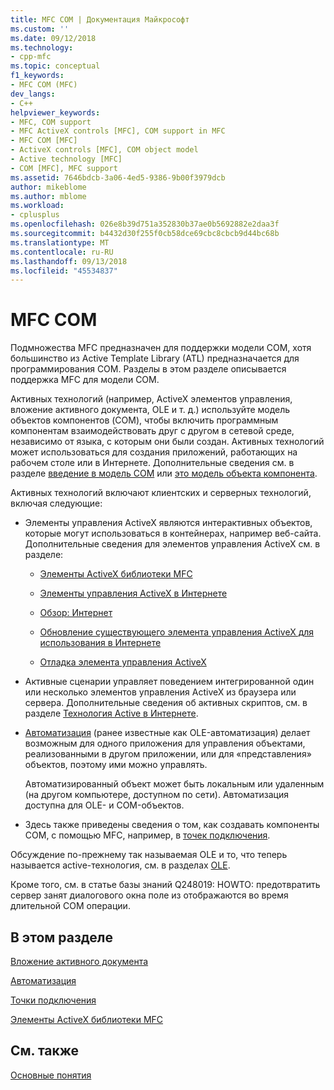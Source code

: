 ```yaml
---
title: MFC COM | Документация Майкрософт
ms.custom: ''
ms.date: 09/12/2018
ms.technology:
- cpp-mfc
ms.topic: conceptual
f1_keywords:
- MFC COM (MFC)
dev_langs:
- C++
helpviewer_keywords:
- MFC, COM support
- MFC ActiveX controls [MFC], COM support in MFC
- MFC COM [MFC]
- ActiveX controls [MFC], COM object model
- Active technology [MFC]
- COM [MFC], MFC support
ms.assetid: 7646bdcb-3a06-4ed5-9386-9b00f3979dcb
author: mikeblome
ms.author: mblome
ms.workload:
- cplusplus
ms.openlocfilehash: 026e8b39d751a352830b37ae0b5692882e2daa3f
ms.sourcegitcommit: b4432d30f255f0cb58dce69cbc8cbcb9d44bc68b
ms.translationtype: MT
ms.contentlocale: ru-RU
ms.lasthandoff: 09/13/2018
ms.locfileid: "45534837"
---
```

# <a name="mfc-com"></a>MFC COM
Подмножества MFC предназначен для поддержки модели COM, хотя большинство из Active Template Library (ATL) предназначается для программирования COM. Разделы в этом разделе описывается поддержка MFC для модели COM.  
  
 Активных технологий (например, ActiveX элементов управления, вложение активного документа, OLE и т. д.) используйте модель объектов компонентов (COM), чтобы включить программным компонентам взаимодействовать друг с другом в сетевой среде, независимо от языка, с которым они были создан. Активных технологий может использоваться для создания приложений, работающих на рабочем столе или в Интернете. Дополнительные сведения см. в разделе [введение в модель COM](../atl/introduction-to-com.md) или [это модель объекта компонента](/windows/desktop/com/the-component-object-model).  
  
 Активных технологий включают клиентских и серверных технологий, включая следующие:  
  
-   Элементы управления ActiveX являются интерактивных объектов, которые могут использоваться в контейнерах, например веб-сайта. Дополнительные сведения для элементов управления ActiveX см. в разделе:  
  
    -   [Элементы ActiveX библиотеки MFC](../mfc/mfc-activex-controls.md)  
  
    -   [Элементы управления ActiveX в Интернете](../mfc/activex-controls-on-the-internet.md)  
  
    -   [Обзор: Интернет](../mfc/mfc-internet-programming-basics.md)  
  
    -   [Обновление существующего элемента управления ActiveX для использования в Интернете](../mfc/upgrading-an-existing-activex-control.md)  
  
    -   [Отладка элемента управления ActiveX](/visualstudio/debugger/how-to-debug-an-activex-control)  
  
-   Активные сценарии управляет поведением интегрированной один или несколько элементов управления ActiveX из браузера или сервера. Дополнительные сведения об активных скриптов, см. в разделе [Технология Active в Интернете](../mfc/active-technology-on-the-internet.md).  
  
-   [Автоматизация](../mfc/automation.md) (ранее известные как OLE-автоматизация) делает возможным для одного приложения для управления объектами, реализованными в другом приложении, или для «представления» объектов, поэтому ими можно управлять.  
  
     Автоматизированный объект может быть локальным или удаленным (на другом компьютере, доступном по сети). Автоматизация доступна для OLE- и COM-объектов.  
  
-   Здесь также приведены сведения о том, как создавать компоненты COM, с помощью MFC, например, в [точек подключения](../mfc/connection-points.md).  
  
 Обсуждение по-прежнему так называемая OLE и то, что теперь называется active-технология, см. в разделах [OLE](../mfc/ole-in-mfc.md).  
  
 Кроме того, см. в статье базы знаний Q248019: HOWTO: предотвратить сервер занят диалогового окна поле из отображаются во время длительной COM операции.  
  
## <a name="in-this-section"></a>В этом разделе  
 [Вложение активного документа](../mfc/active-document-containment.md)  
  
 [Автоматизация](../mfc/automation.md)  
  
 [Точки подключения](../mfc/connection-points.md)  
  
 [Элементы ActiveX библиотеки MFC](../mfc/mfc-activex-controls.md)  
  
## <a name="see-also"></a>См. также  
 [Основные понятия](../mfc/mfc-concepts.md)

